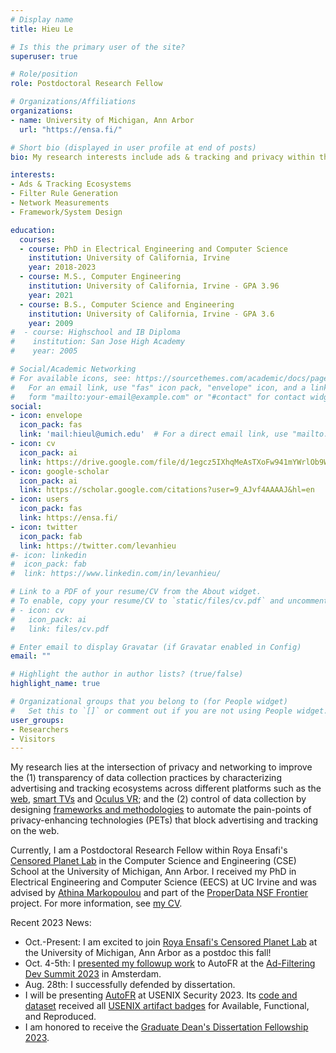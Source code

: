 ```yaml
---
# Display name
title: Hieu Le

# Is this the primary user of the site?
superuser: true

# Role/position
role: Postdoctoral Research Fellow

# Organizations/Affiliations
organizations:
- name: University of Michigan, Ann Arbor
  url: "https://ensa.fi/"

# Short bio (displayed in user profile at end of posts)
bio: My research interests include ads & tracking and privacy within the web, smart TVs, and VR space.

interests:
- Ads & Tracking Ecosystems
- Filter Rule Generation
- Network Measurements
- Framework/System Design

education:
  courses:
  - course: PhD in Electrical Engineering and Computer Science
    institution: University of California, Irvine 
    year: 2018-2023
  - course: M.S., Computer Engineering
    institution: University of California, Irvine - GPA 3.96
    year: 2021
  - course: B.S., Computer Science and Engineering
    institution: University of California, Irvine - GPA 3.6
    year: 2009
#  - course: Highschool and IB Diploma
#    institution: San Jose High Academy
#    year: 2005

# Social/Academic Networking
# For available icons, see: https://sourcethemes.com/academic/docs/page-builder/#icons
#   For an email link, use "fas" icon pack, "envelope" icon, and a link in the
#   form "mailto:your-email@example.com" or "#contact" for contact widget.
social:
- icon: envelope
  icon_pack: fas
  link: 'mail:hieul@umich.edu'  # For a direct email link, use "mailto:test@example.org".
- icon: cv
  icon_pack: ai
  link: https://drive.google.com/file/d/1egcz5IXhqMeAsTXoFw941mYWrlOb9Wma/view?usp=sharing
- icon: google-scholar
  icon_pack: ai
  link: https://scholar.google.com/citations?user=9_AJvf4AAAAJ&hl=en
- icon: users
  icon_pack: fas
  link: https://ensa.fi/
- icon: twitter
  icon_pack: fab
  link: https://twitter.com/levanhieu
#- icon: linkedin
#  icon_pack: fab
#  link: https://www.linkedin.com/in/levanhieu/

# Link to a PDF of your resume/CV from the About widget.
# To enable, copy your resume/CV to `static/files/cv.pdf` and uncomment the lines below.
# - icon: cv
#   icon_pack: ai
#   link: files/cv.pdf

# Enter email to display Gravatar (if Gravatar enabled in Config)
email: ""

# Highlight the author in author lists? (true/false)
highlight_name: true

# Organizational groups that you belong to (for People widget)
#   Set this to `[]` or comment out if you are not using People widget.
user_groups:
- Researchers
- Visitors
---
```


My research lies at the intersection of privacy and networking to improve the (1) transparency of data collection practices by characterizing advertising and tracking ecosystems across different platforms such as the [web](https://athinagroup.eng.uci.edu/projects/ats-on-the-web/), [smart TVs](https://levanhieu.com/publication/smarttv_pets_2020/) and [Oculus VR](https://athinagroup.eng.uci.edu/projects/ovrseen/); and the (2) control of data collection by designing [frameworks and methodologies](https://athinagroup.eng.uci.edu/projects/ats-on-the-web/) to automate the pain-points of privacy-enhancing technologies (PETs) that block advertising and tracking on the web.

Currently, I am a Postdoctoral Research Fellow within Roya Ensafi's [Censored Planet Lab](https://ensa.fi/) in the Computer Science and Engineering (CSE) School at the University of Michigan, Ann Arbor. I received my PhD in Electrical Engineering and Computer Science (EECS) at UC Irvine and was advised by [Athina Markopoulou](https://athinagroup.eng.uci.edu/athina/) and part of the [ProperData NSF Frontier](https://properdata.eng.uci.edu/) project. For more information, see [my CV](https://drive.google.com/file/d/1egcz5IXhqMeAsTXoFw941mYWrlOb9Wma/view?usp=sharing).

Recent 2023 News:
- Oct.-Present: I am excited to join [Roya Ensafi's Censored Planet Lab](https://ensa.fi/) at the University of Michigan, Ann Arbor as a postdoc this fall!
- Oct. 4-5th: I [presented my followup work](https://levanhieu.com/talk/adblockerdevsummit_2023/) to AutoFR at the [Ad-Filtering Dev Summit 2023](https://adfilteringdevsummit.com/) in Amsterdam.
- Aug. 28th: I successfully defended by dissertation.
- I will be presenting [AutoFR](https://www.usenix.org/conference/usenixsecurity23/presentation/le) at USENIX Security 2023. Its [code and dataset](https://github.com/UCI-Networking-Group/AutoFR) received all [USENIX artifact badges](https://secartifacts.github.io/usenixsec2023/badges) for Available, Functional, and Reproduced.
- I am honored to receive the [Graduate Dean's Dissertation Fellowship 2023](https://grad.uci.edu/funding/current-fellowships/graduate-deans-dissertation-fellowship-i/). 
